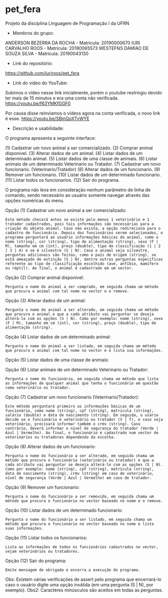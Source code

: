# pet_fera
Projeto da disciplina Linguagem de Programação I da UFRN

- Membros do grupo:

ANDERSON BEZERRA DA ROCHA - Matrícula: 20190000670
IURI CARVALHO ROOS - Matrícula: 20180065573
WESTEFNS DAMIAO DE SOUZA SILVA - Matrícula: 20190043130

- Link do repositório:

https://github.com/iuriroos/pet_fera

- Link do vídeo do YouTube:

Subimos o vídeo nesse link inicialmente, porém o youtube restringiu devido ter mais de 15 minutos e era uma conta não verificada.
https://youtu.be/f63YMKfGGF0

Por causa disse reinviamos o vídeos agora na conta verificada, o novo link é esse.
https://youtu.be/SBmQoXTvWYE

- Descrição e usabilidade:

O programa apresenta a seguinte interface:

(1)  Cadastrar um novo animal a ser comercializado.
(2)  Comprar animal disponivel.
(3)  Alterar dados de um animal.
(4)  Listar dados de um determinado animal.
(5)  Listar dados de uma classe de animais.
(6)  Listar animais de um determinado Veterinario ou Tratador.
(7)  Cadastrar um novo funcionario. (Veterinario/Tratador)
(8)  Alterar dados de um funcionario.
(9)  Remover um funcionario.
(10) Listar dados de um determinado funcionario.
(11) Listar todos os funcionarios.
(12) Sair do programa.

O programa não leva em consideração nenhum parâmetro de linha de comando, sendo necessário ao usuário somente navegar através das opções numéricas do menu.

Opção (1) Cadastrar um novo animal a ser comercializado:

	Este método checará antes se existe pelo menos 1 veterinário e 1 tratador cadastrados, pois tais informações são necessárias para a criação do objeto animal. Caso não exista, a opção redireciona para o cadastro de funcionário. Depois dos funcionários serem selecionados, o programa perguntará ao usuário informações básicas do animal, como o nome (string), cor (string), tipo de alimentação (string), sexo (F | M), tamanho em cm (int), preço (double), tipo de classificação (1 | 2 | 3 | 4) e se é silvestre (S | N). Caso o animal seja silvestre, perguntas adicionais são feitas, como o país de origem (string), se está ameaçado de extinção (S | N), dentre outras perguntas específicas referente ao tipo de classificação escolhido (ave, anfíbio, mamífero ou réptil). Ao final, o animal é cadastrado em um vector.

Opção (2) Comprar animal disponivel:

	Pergunta o nome do animal a ser comprado, em seguida chama um método que procura o animal com tal nome no vector e o remove.

Opção (3)  Alterar dados de um animal:

	Pergunta o nome do animal a ser alterado, em seguida chama um método que procura o animal e que a cada atributo vai perguntar se deseja alterá-lo com as opções (S | N). Como por exemplo: nome (string), sexo (F | M), tamanho em cm (int), cor (string), preço (double), tipo de alimentação (string).

Opção (4)  Listar dados de um determinado animal:

	Pergunta o nome do animal a ser listado, em seguida chama um método que procura o animal com tal nome no vector e o lista sua informações.

Opção (5)  Listar dados de uma classe de animais:



Opção (6)  Listar animais de um determinado Veterinario ou Tratador:

	Pergunta o nome do funcionário, em seguida chama um método que lista as informações de qualquer animal que tenha o funcionário em questão como veterinário ou tratador.

Opção (7)  Cadastrar um novo funcionario (Veterinario/Tratador):

	Este método perguntará primeiro as informações básicas de um funcionário, como nome (string), cpf (string), matricula (string), salário (double) e data de nascimento (string). Em seguida, o usário decide se o funcionário é veterinário ou tratador (V | T), e caso seja veterinário, precisará informar também o crmv (string). Caso contrário, deverá informar o nível de segurança do tratador (Verde | Azul | Vermelho). Ao final, o funcionário é cadastrado num vector de veterinários ou tratadores dependendo da escolha.

Opção (8)  Alterar dados de um funcionario:

	Pergunta o nome do funcionário a ser alterado, em seguida chama um método que procura o funcionário (veterinário ou tratador) e que a cada atributo vai perguntar se deseja alterá-lo com as opções (S | N). Como por exemplo: nome (string), cpf (string), matrícula (string), data de nascimento (string), crmv (string) em caso de veterinário, nível de segurança (Verde | Azul | Vermelho) em caso de tratador.

Opção (9)  Remover um funcionario:

	Pergunta o nome do funcionário a ser removido, em seguida chama um método que procura o funcionário no vector baseado no nome e o remove.

Opção (10) Listar dados de um determinado funcionario:

	Pergunta o nome do funcionário a ser listado, em seguida chama um método que procura o funcionário no vector baseado no nome e lista suas informações.

Opção (11) Listar todos os funcionarios:

	Lista as informações de todos os funcionários cadastrados no vector, sejam veterinários ou tratadores.

Opção (12) Sair do programa:

	Emite mensagem de obrigado e encerra a execução do programa.

Obs: Existem várias verificações de assert pelo programa que encerrará-lo caso o usuário digite uma opção inválida (em uma pergunta (S | N), por exemplo).
Obs2: Caractéres minúsculos são aceitos em todas as perguntas.
